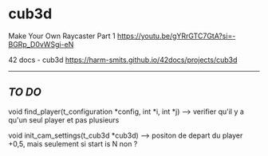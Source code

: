 # cub3d


Make Your Own Raycaster Part 1
https://youtu.be/gYRrGTC7GtA?si=-BGRp_D0vWSgi-eN

42 docs - cub3d
https://harm-smits.github.io/42docs/projects/cub3d


---
*TO DO*
---

void	find_player(t_configuration *config, int *i, int *j)
	--> verifier qu'il y a qu'un seul player et pas plusieurs

void	init_cam_settings(t_cub3d *cub3d)
	--> positon de depart du player +0,5, mais seulement si start is N non ?

